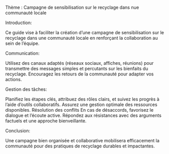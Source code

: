 Thème : Campagne de sensibilisation sur le recyclage dans nue communauté locale 
 
Introduction:

Ce guide vise à faciliter la création d’une campagne de sensibilisation sur le recyclage dans une communauté locale en renforçant la collaboration au sein de l’équipe.

Communication:

Utilisez des canaux adaptés (réseaux sociaux, affiches, réunions) pour transmettre des messages simples et percutants sur les bienfaits du recyclage. Encouragez les retours de la communauté pour adapter vos actions.

Gestion des tâches:

Planifiez les étapes clés, attribuez des rôles clairs, et suivez les progrès à l’aide d’outils collaboratifs. Assurez une gestion optimale des ressources disponibles.
Résolution des conflits
En cas de désaccords, favorisez le dialogue et l’écoute active. Répondez aux résistances avec des arguments factuels et une approche bienveillante.

Conclusion:

Une campagne bien organisée et collaborative mobilisera efficacement la communauté pour des pratiques de recyclage durables et impactantes.

